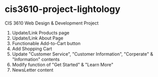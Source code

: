 # cis3610-project-lightology
CIS 3610 Web Design &amp; Development Project
1. Update/Link Products page
2. Update/Link About Page
3. Functionable Add-to-Cart button
4. Add Shopping Cart
5. Update "Customer Service", "Customer Information", "Corperate" & "Information" contents
6. Modify function of "Get Started" & "Learn More"
7. NewsLetter content
